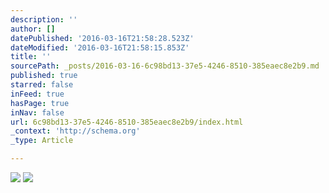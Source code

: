```yaml
---
description: ''
author: []
datePublished: '2016-03-16T21:58:28.523Z'
dateModified: '2016-03-16T21:58:15.853Z'
title: ''
sourcePath: _posts/2016-03-16-6c98bd13-37e5-4246-8510-385eaec8e2b9.md
published: true
starred: false
inFeed: true
hasPage: true
inNav: false
url: 6c98bd13-37e5-4246-8510-385eaec8e2b9/index.html
_context: 'http://schema.org'
_type: Article

---
```

![](https://the-grid-user-content.s3-us-west-2.amazonaws.com/c9c23592-dab0-4d45-8f5a-1ad4450f80c5.png)
![](https://the-grid-user-content.s3-us-west-2.amazonaws.com/b0686d29-2c57-4d07-93a1-f7330f39ae98.png)